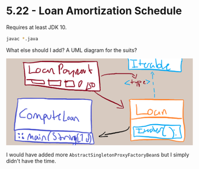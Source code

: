 # 5.22 - Loan Amortization Schedule

Requires at least JDK 10.

```sh
javac *.java
```

What else should I add?
A UML diagram for the suits?

![](uml.png)

I would have added more `AbstractSingletonProxyFactoryBean`s but I simply didn't
have the time.
